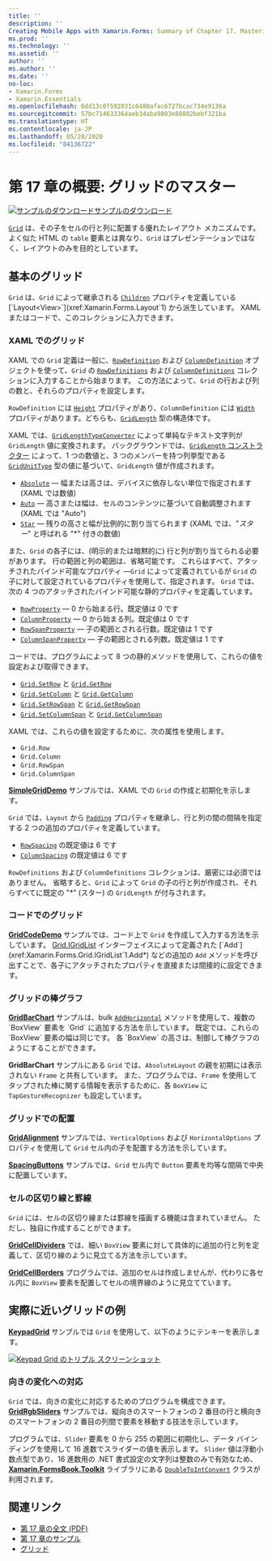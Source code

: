 ```yaml
---
title: ''
description: ''
Creating Mobile Apps with Xamarin.Forms: Summary of Chapter 17. Mastering the Grid''
ms.prod: ''
ms.technology: ''
ms.assetid: ''
author: ''
ms.author: ''
ms.date: ''
no-loc:
- Xamarin.Forms
- Xamarin.Essentials
ms.openlocfilehash: 6dd13c0f592831c6488afac6727bcac734e9136a
ms.sourcegitcommit: 57bc714633364aeb34aba9803e88802bebf321ba
ms.translationtype: HT
ms.contentlocale: ja-JP
ms.lasthandoff: 05/28/2020
ms.locfileid: "84136722"
---
```

# <a name="summary-of-chapter-17-mastering-the-grid"></a>第 17 章の概要: グリッドのマスター

[![サンプルのダウンロード](~/media/shared/download.png)サンプルのダウンロード](https://github.com/xamarin/xamarin-forms-book-samples/tree/master/Chapter17)

[`Grid`](xref:Xamarin.Forms.Grid) は、その子をセルの行と列に配置する優れたレイアウト メカニズムです。 よく似た HTML の `table` 要素とは異なり、`Grid` はプレゼンテーションではなく、レイアウトのみを目的としています。

## <a name="the-basic-grid"></a>基本のグリッド

`Grid` は、`Grid` によって継承される [`Children`](xref:Xamarin.Forms.Layout`1.Children) プロパティを定義している [`Layout<View>`](xref:Xamarin.Forms.Layout`1) から派生しています。 XAML またはコードで、このコレクションに入力できます。

### <a name="the-grid-in-xaml"></a>XAML でのグリッド

XAML での `Grid` 定義は一般に、[`RowDefinition`](xref:Xamarin.Forms.RowDefinition) および [`ColumnDefinition`](xref:Xamarin.Forms.ColumnDefinition) オブジェクトを使って、`Grid` の [`RowDefinitions`](xref:Xamarin.Forms.Grid.RowDefinitions) および [`ColumnDefinitions`](xref:Xamarin.Forms.Grid.ColumnDefinitions) コレクションに入力することから始まります。 この方法によって、`Grid` の行および列の数と、それらのプロパティを設定します。

`RowDefinition` には [`Height`](xref:Xamarin.Forms.RowDefinition.Height) プロパティがあり、`ColumnDefinition` には [`Width`](xref:Xamarin.Forms.ColumnDefinition.Width) プロパティがあります。どちらも、[`GridLength`](xref:Xamarin.Forms.GridLength) 型の構造体です。

XAML では、[`GridLengthTypeConverter`](xref:Xamarin.Forms.GridLengthTypeConverter) によって単純なテキスト文字列が `GridLength` 値に変換されます。 バックグラウンドでは、[`GridLength` コンストラクター](xref:Xamarin.Forms.GridLength.%23ctor(System.Double,Xamarin.Forms.GridUnitType)) によって、1 つの数値と、3 つのメンバーを持つ列挙型である [`GridUnitType`](xref:Xamarin.Forms.GridUnitType) 型の値に基づいて、`GridLength` 値が作成されます。

- [`Absolute`](xref:Xamarin.Forms.GridUnitType.Absolute) &mdash; 幅または高さは、デバイスに依存しない単位で指定されます (XAML では数値)
- [`Auto`](xref:Xamarin.Forms.GridUnitType.Auto) &mdash; 高さまたは幅は、セルのコンテンツに基づいて自動調整されます (XAML では "Auto")
- [`Star`](xref:Xamarin.Forms.GridUnitType.Star) &mdash; 残りの高さと幅が比例的に割り当てられます (XAML では、"*スター*" と呼ばれる "\*" 付きの数値)

また、`Grid` の各子には、(明示的または暗黙的に) 行と列が割り当てられる必要があります。 行の範囲と列の範囲は、省略可能です。 これらはすべて、アタッチされたバインド可能なプロパティ &mdash;`Grid` によって定義されているが `Grid` の子に対して設定されているプロパティを使用して、指定されます。 `Grid` では、次の 4 つのアタッチされたバインド可能な静的プロパティを定義しています。

- [`RowProperty`](xref:Xamarin.Forms.Grid.RowProperty) &mdash; 0 から始まる行。既定値は 0 です
- [`ColumnProperty`](xref:Xamarin.Forms.Grid.ColumnProperty) &mdash; 0 から始まる列。既定値は 0 です
- [`RowSpanProperty`](xref:Xamarin.Forms.Grid.RowSpanProperty) &mdash; 子の範囲とされる行数。既定値は 1 です
- [`ColumnSpanProperty`](xref:Xamarin.Forms.Grid.ColumnSpanProperty) &mdash; 子の範囲とされる列数。既定値は 1 です

コードでは、プログラムによって 8 つの静的メソッドを使用して、これらの値を設定および取得できます。

- [`Grid.SetRow`](xref:Xamarin.Forms.Grid.SetRow(Xamarin.Forms.BindableObject,System.Int32)) と [`Grid.GetRow`](xref:Xamarin.Forms.Grid.GetRow(Xamarin.Forms.BindableObject))
- [`Grid.SetColumn`](xref:Xamarin.Forms.Grid.SetColumn(Xamarin.Forms.BindableObject,System.Int32)) と [`Grid.GetColumn`](xref:Xamarin.Forms.Grid.GetColumn(Xamarin.Forms.BindableObject))
- [`Grid.SetRowSpan`](xref:Xamarin.Forms.Grid.SetRowSpan(Xamarin.Forms.BindableObject,System.Int32)) と [`Grid.GetRowSpan`](xref:Xamarin.Forms.Grid.GetRowSpan(Xamarin.Forms.BindableObject))
- [`Grid.SetColumnSpan`](xref:Xamarin.Forms.Grid.SetColumnSpan(Xamarin.Forms.BindableObject,System.Int32)) と [`Grid.GetColumnSpan`](xref:Xamarin.Forms.Grid.GetColumnSpan(Xamarin.Forms.BindableObject))

XAML では、これらの値を設定するために、次の属性を使用します。

- `Grid.Row`
- `Grid.Column`
- `Grid.RowSpan`
- `Grid.ColumnSpan`

[**SimpleGridDemo**](https://github.com/xamarin/xamarin-forms-book-samples/tree/master/Chapter17/SimpleGridDemo) サンプルでは、XAML での `Grid` の作成と初期化を示します。

`Grid` では、`Layout` から [`Padding`](xref:Xamarin.Forms.Layout.Padding) プロパティを継承し、行と列の間の間隔を指定する 2 つの追加のプロパティを定義しています。

- [`RowSpacing`](xref:Xamarin.Forms.Grid.RowSpacing) の既定値は 6 です
- [`ColumnSpacing`](xref:Xamarin.Forms.Grid.ColumnSpacing) の既定値は 6 です

`RowDefinitions` および `ColumnDefinitions` コレクションは、厳密には必須ではありません。 省略すると、`Grid` によって `Grid` の子の行と列が作成され、それらすべてに既定の "\*" (スター) の `GridLength` が付与されます。

### <a name="the-grid-in-code"></a>コードでのグリッド

[**GridCodeDemo**](https://github.com/xamarin/xamarin-forms-book-samples/tree/master/Chapter17/GridCodeDemo) サンプルでは、コード上で `Grid` を作成して入力する方法を示しています。 [Grid.IGridList<T>](xref:Xamarin.Forms.Grid.IGridList`1) インターフェイスによって定義された [`Add`](xref:Xamarin.Forms.Grid.IGridList`1.Add*) などの追加の `Add` メソッドを呼び出すことで、各子にアタッチされたプロパティを直接または間接的に設定できます。

### <a name="the-grid-bar-chart"></a>グリッドの棒グラフ

[**GridBarChart**](https://github.com/xamarin/xamarin-forms-book-samples/tree/master/Chapter17/GridBarChart) サンプルは、bulk [`AddHorizontal`](xref:Xamarin.Forms.Grid.IGridList`1.AddHorizontal*) メソッドを使用して、複数の `BoxView` 要素を `Grid` に追加する方法を示しています。 既定では、これらの `BoxView` 要素の幅は同じです。 各 `BoxView` の高さは、制御して棒グラフのようにすることができます。

**GridBarChart** サンプルにある `Grid` では、`AbsoluteLayout` の親を初期には表示されない `Frame` と共有しています。 また、プログラムでは、`Frame` を使用してタップされた棒に関する情報を表示するために、各 `BoxView` に `TapGestureRecognizer` も設定しています。

### <a name="alignment-in-the-grid"></a>グリッドでの配置

[**GridAlignment**](https://github.com/xamarin/xamarin-forms-book-samples/tree/master/Chapter17/GridAlignment) サンプルでは、`VerticalOptions` および `HorizontalOptions` プロパティを使用して `Grid` セル内の子を配置する方法を示しています。

[**SpacingButtons**](https://github.com/xamarin/xamarin-forms-book-samples/tree/master/Chapter17/SpacingButtons) サンプルでは、`Grid` セル内で `Button` 要素を均等な間隔で中央に配置しています。

### <a name="cell-dividers-and-borders"></a>セルの区切り線と罫線

`Grid` には、セルの区切り線または罫線を描画する機能は含まれていません。 ただし、独自に作成することができます。

[**GridCellDividers**](https://github.com/xamarin/xamarin-forms-book-samples/tree/master/Chapter17/GridCellDividers) では、細い `BoxView` 要素に対して具体的に追加の行と列を定義して、区切り線のように見立てる方法を示しています。

[**GridCellBorders**](https://github.com/xamarin/xamarin-forms-book-samples/tree/master/Chapter17/GridCellBorders) プログラムでは、追加のセルは作成しませんが、代わりに各セル内に `BoxView` 要素を配置してセルの境界線のように見立てています。

## <a name="almost-real-life-grid-examples"></a>実際に近いグリッドの例

[**KeypadGrid**](https://github.com/xamarin/xamarin-forms-book-samples/tree/master/Chapter17/KeypadGrid) サンプルでは `Grid` を使用して、以下のようにテンキーを表示します。

[![Keypad Grid のトリプル スクリーンショット](images/ch17fg12-small.png "テンキーのグリッド")](images/ch17fg12-large.png#lightbox "テンキーのグリッド")

### <a name="responding-to-orientation-changes"></a>向きの変化への対応

`Grid` では、向きの変化に対応するためのプログラムを構成できます。 [**GridRgbSliders**](https://github.com/xamarin/xamarin-forms-book-samples/tree/master/Chapter17/GridRgbSliders) サンプルでは、縦向きのスマートフォンの 2 番目の行と横向きのスマートフォンの 2 番目の列間で要素を移動する技法を示しています。

プログラムでは、`Slider` 要素を 0 から 255 の範囲に初期化し、データ バインディングを使用して 16 進数でスライダーの値を表示します。 `Slider` 値は浮動小数点型であり、16 進数用の .NET 書式設定の文字列は整数のみで有効なため、[**Xamarin.FormsBook.Toolkit**](https://github.com/xamarin/xamarin-forms-book-samples/tree/master/Libraries/Xamarin.FormsBook.Toolkit) ライブラリにある [`DoubleToIntConvert`](https://github.com/xamarin/xamarin-forms-book-samples/blob/master/Libraries/Xamarin.FormsBook.Toolkit/Xamarin.FormsBook.Toolkit/DoubleToIntConverter.cs) クラスが利用されます。

## <a name="related-links"></a>関連リンク

- [第 17 章の全文 (PDF)](https://download.xamarin.com/developer/xamarin-forms-book/XamarinFormsBook-Ch17-Apr2016.pdf)
- [第 17 章のサンプル](https://github.com/xamarin/xamarin-forms-book-samples/tree/master/Chapter17)
- [グリッド](~/xamarin-forms/user-interface/layouts/grid.md)
